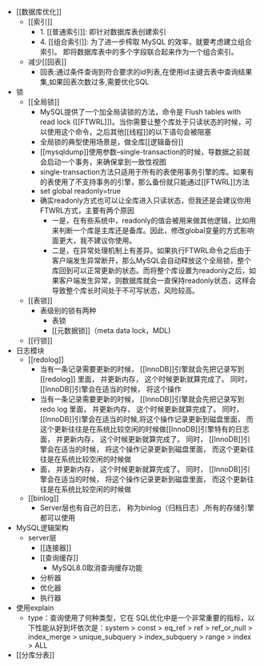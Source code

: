 - [[数据库优化]]
    - [[索引]]
        - 1. [[普通索引]]: 即针对数据库表创建索引
        - 4. [[组合索引]]: 为了进一步榨取 MySQL 的效率，就要考虑建立组合索引。 即将数据库表中的多个字段联合起来作为一个组合索引。
    - 减少[[回表]]
        - 回表:通过条件查询到符合要求的id列表,在使用id主键去表中查询结果集,如果回表次数过多,需要优化SQL
- 锁
    - [[全局锁]]
        - MySQL提供了一个加全局读锁的方法，命令是 Flush tables with read lock ([[FTWRL]])。当你需要让整个库处于只读状态的时候，可以使用这个命令，之后其他[[线程]]的以下语句会被阻塞
        - 全局锁的典型使用场景是，做全库[[逻辑备份]]
        - [[mysqldump]]使用参数–single-transaction的时候，导数据之前就会启动一个事务，来确保拿到一致性视图
        - single-transaction方法只适用于所有的表使用事务引擎的库。如果有的表使用了不支持事务的引擎，那么备份就只能通过[[FTWRL]]方法
        - set global readonly=true
        - 确实readonly方式也可以让全库进入只读状态，但我还是会建议你用FTWRL方式，主要有两个原因
            - 一是，在有些系统中，readonly的值会被用来做其他逻辑，比如用来判断一个库是主库还是备库。因此，修改global变量的方式影响面更大，我不建议你使用。
            - 二是，在异常处理机制上有差异。如果执行FTWRL命令之后由于客户端发生异常断开，那么MySQL会自动释放这个全局锁，整个库回到可以正常更新的状态。而将整个库设置为readonly之后，如果客户端发生异常，则数据库就会一直保持readonly状态，这样会导致整个库长时间处于不可写状态，风险较高。
    - [[表锁]]
        - 表级别的锁有两种
            - 表锁
            - [[元数据锁]]（meta data lock，MDL)
    - [[行锁]]
- 日志模块
    - [[redolog]]
        - 当有一条记录需要更新的时候， [[InnoDB]]引擎就会先把记录写到[[redolog]] 里面， 并更新内存， 这个时候更新就算完成了。 同时， [[InnoDB]]引擎会在适当的时候， 将这个操作
        - 当有一条记录需要更新的时候， [[InnoDB]]引擎就会先把记录写到redo log 里面， 并更新内存， 这个时候更新就算完成了。 同时， [[InnoDB]]引擎会在适当的时候,将这个操作记录更新到磁盘里面， 而这个更新往往是在系统比较空闲的时候做[[InnoDB]]引擎特有的日志面， 并更新内存， 这个时候更新就算完成了。 同时， [[InnoDB]]引擎会在适当的时候， 将这个操作记录更新到磁盘里面， 而这个更新往往是在系统比较空闲的时候做
        - 面， 并更新内存， 这个时候更新就算完成了。 同时， [[InnoDB]]引擎会在适当的时候， 将这个操作记录更新到磁盘里面， 而这个更新往往是在系统比较空闲的时候做
    - [[binlog]]
        - Server层也有自己的日志， 称为binlog（归档日志）,所有的存储引擎都可以使用
- MySQL逻辑架构
    - server层
        - [[连接器]]
        - [[查询缓存]]
            - MySQL8.0取消查询缓存功能
        - 分析器
        - 优化器
        - 执行器
- 使用explain
    - type：查询使用了何种类型，它在 SQL优化中是一个非常重要的指标，以下性能从好到坏依次是：system > const > eq_ref > ref > ref_or_null > index_merge > unique_subquery > index_subquery > range > index > ALL
- [[分库分表]]
